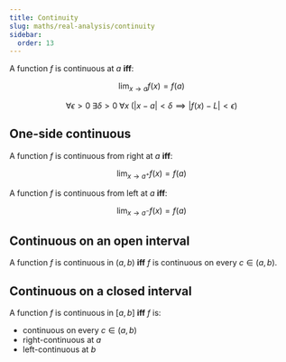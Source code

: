 ```yaml
---
title: Continuity
slug: maths/real-analysis/continuity
sidebar:
  order: 13
---
```


A function $f$ is continuous at $a$ **iff**:

```math
\lim_{x\to a}{f(x)}=f(a)
```

```math
\forall{\epsilon>0}\;
\exists{\delta>0}\;
\forall{x}\;
(|x-a|<\delta\implies{|f(x)-L|<\epsilon})
```

## One-side continuous

A function $f$ is continuous from right at $a$ **iff**:

```math
\lim_{x\to a^{+}}{f(x)}=f(a)
```

A function $f$ is continuous from left at $a$ **iff**:

```math
\lim_{x\to a^{-}}{f(x)}=f(a)
```

## Continuous on an open interval

A function $f$ is continuous in $(a,b)$ **iff** $f$ is continuous on every
$c\in(a,b)$.

## Continuous on a closed interval

A function $f$ is continuous in $[a,b]$ **iff** $f$ is:

- continuous on every $c\in(a,b)$
- right-continuous at $a$
- left-continuous at $b$
